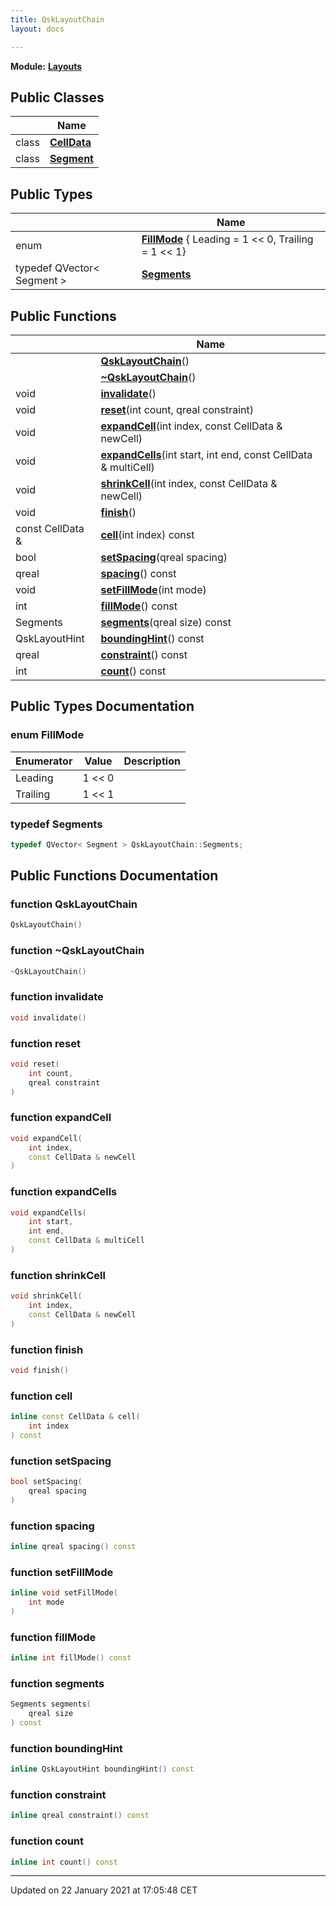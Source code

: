 ```yaml
---
title: QskLayoutChain
layout: docs

---
```



**Module:** **[Layouts](/docs/modules/group___layouts/)**



## Public Classes

|                | Name           |
| -------------- | -------------- |
| class | **[CellData](/docs/classes/class_qsk_layout_chain_1_1_cell_data/)**  |
| class | **[Segment](/docs/classes/class_qsk_layout_chain_1_1_segment/)**  |

## Public Types

|                | Name           |
| -------------- | -------------- |
| enum| **[FillMode](/docs/classes/class_qsk_layout_chain/#enum-fillmode)** { Leading = 1 << 0, Trailing = 1 << 1} |
| typedef QVector< Segment > | **[Segments](/docs/classes/class_qsk_layout_chain/#typedef-segments)**  |

## Public Functions

|                | Name           |
| -------------- | -------------- |
| | **[QskLayoutChain](/docs/classes/class_qsk_layout_chain/#function-qsklayoutchain)**() |
| | **[~QskLayoutChain](/docs/classes/class_qsk_layout_chain/#function-~qsklayoutchain)**() |
| void | **[invalidate](/docs/classes/class_qsk_layout_chain/#function-invalidate)**() |
| void | **[reset](/docs/classes/class_qsk_layout_chain/#function-reset)**(int count, qreal constraint) |
| void | **[expandCell](/docs/classes/class_qsk_layout_chain/#function-expandcell)**(int index, const CellData & newCell) |
| void | **[expandCells](/docs/classes/class_qsk_layout_chain/#function-expandcells)**(int start, int end, const CellData & multiCell) |
| void | **[shrinkCell](/docs/classes/class_qsk_layout_chain/#function-shrinkcell)**(int index, const CellData & newCell) |
| void | **[finish](/docs/classes/class_qsk_layout_chain/#function-finish)**() |
| const CellData & | **[cell](/docs/classes/class_qsk_layout_chain/#function-cell)**(int index) const |
| bool | **[setSpacing](/docs/classes/class_qsk_layout_chain/#function-setspacing)**(qreal spacing) |
| qreal | **[spacing](/docs/classes/class_qsk_layout_chain/#function-spacing)**() const |
| void | **[setFillMode](/docs/classes/class_qsk_layout_chain/#function-setfillmode)**(int mode) |
| int | **[fillMode](/docs/classes/class_qsk_layout_chain/#function-fillmode)**() const |
| Segments | **[segments](/docs/classes/class_qsk_layout_chain/#function-segments)**(qreal size) const |
| QskLayoutHint | **[boundingHint](/docs/classes/class_qsk_layout_chain/#function-boundinghint)**() const |
| qreal | **[constraint](/docs/classes/class_qsk_layout_chain/#function-constraint)**() const |
| int | **[count](/docs/classes/class_qsk_layout_chain/#function-count)**() const |

## Public Types Documentation

### enum FillMode

| Enumerator | Value | Description |
| ---------- | ----- | ----------- |
| Leading | 1 << 0|   |
| Trailing | 1 << 1|   |




### typedef Segments

```cpp
typedef QVector< Segment > QskLayoutChain::Segments;
```


## Public Functions Documentation

### function QskLayoutChain

```cpp
QskLayoutChain()
```


### function ~QskLayoutChain

```cpp
~QskLayoutChain()
```


### function invalidate

```cpp
void invalidate()
```


### function reset

```cpp
void reset(
    int count,
    qreal constraint
)
```


### function expandCell

```cpp
void expandCell(
    int index,
    const CellData & newCell
)
```


### function expandCells

```cpp
void expandCells(
    int start,
    int end,
    const CellData & multiCell
)
```


### function shrinkCell

```cpp
void shrinkCell(
    int index,
    const CellData & newCell
)
```


### function finish

```cpp
void finish()
```


### function cell

```cpp
inline const CellData & cell(
    int index
) const
```


### function setSpacing

```cpp
bool setSpacing(
    qreal spacing
)
```


### function spacing

```cpp
inline qreal spacing() const
```


### function setFillMode

```cpp
inline void setFillMode(
    int mode
)
```


### function fillMode

```cpp
inline int fillMode() const
```


### function segments

```cpp
Segments segments(
    qreal size
) const
```


### function boundingHint

```cpp
inline QskLayoutHint boundingHint() const
```


### function constraint

```cpp
inline qreal constraint() const
```


### function count

```cpp
inline int count() const
```


-------------------------------

Updated on 22 January 2021 at 17:05:48 CET